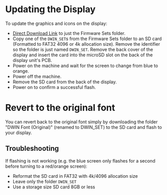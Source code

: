 # Updating the Display

To update the graphics and icons on the display:

- [Direct Download Link](https://minhaskamal.github.io/DownGit/#/home?url=https://github.com/classicrocker883/MriscocProUI/tree/2023-December/display%20assets/Aquila%20Display%20firmware/Firmware%20Sets) to just the Firmware Sets folder.
- Copy one of the `DWIN_SET`s from the Firmware Sets folder to an SD card (Formatted to FAT32 4096 or 4k allocation size). Remove the identifier so the folder is just named `DWIN_SET`. Remove the back cover of the display and insert the card into the microSD slot on the back of the display unit's PCB.
- Power on the machine and wait for the screen to change from blue to orange.
- Power off the machine.
- Remove the SD card from the back of the display.
- Power on to confirm a successful flash.

# Revert to the original font
You can revert back to the original font simply by downloading the folder "DWIN Font (Original)" (renamed to DWIN_SET) to the SD card and flash to your display.

## Troubleshooting
If flashing is not working (e.g. the blue screen only flashes for a second before turning to a red/orange screen):
- Reformat the SD card in FAT32 with 4k/4096 allocation size
- Leave only the folder `DWIN_SET`
- Use a storage size SD card 8GB or less
